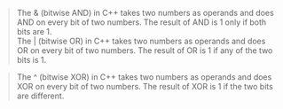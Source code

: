 > The & (bitwise AND) in C++ takes two numbers as operands and does AND on every bit of two numbers. The result of AND is 1 only if both bits are 1.  
> The | (bitwise OR) in C++ takes two numbers as operands and does OR on every bit of two numbers. The result of OR is 1 if any of the two bits is 1. 

> The ^ (bitwise XOR) in C++ takes two numbers as operands and does XOR on every bit of two numbers. The result of XOR is 1 if the two bits are different. 
